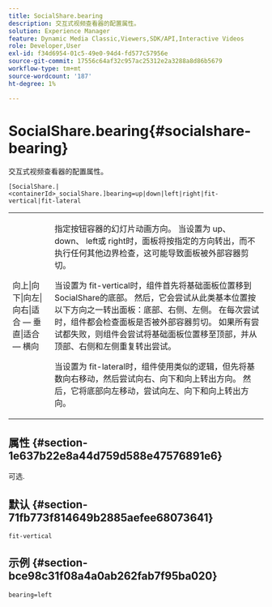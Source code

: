 ```yaml
---
title: SocialShare.bearing
description: 交互式视频查看器的配置属性。
solution: Experience Manager
feature: Dynamic Media Classic,Viewers,SDK/API,Interactive Videos
role: Developer,User
exl-id: f34d6954-01c5-49e0-94d4-fd577c57956e
source-git-commit: 17556c64af32c957ac25312e2a3288a8d86b5679
workflow-type: tm+mt
source-wordcount: '187'
ht-degree: 1%

---
```


# SocialShare.bearing{#socialshare-bearing}

交互式视频查看器的配置属性。

`[SocialShare.|<containerId>_socialShare.]bearing=up|down|left|right|fit-vertical|fit-lateral`

<table id="table_441553CD34C94A58A9D7CBF772DEDDB6"> 
 <tbody> 
  <tr> 
   <td colname="col1"> <p> <span class="codeph">向上|向下|向左|向右|适合 — 垂直|适合 — 横向</span> </p> </td> 
   <td colname="col2"> <p> 指定按钮容器的幻灯片动画方向。 当设置为<span class="codeph"> up</span>、<span class="codeph"> down</span>、<span class="codeph"> left</span>或<span class="codeph"> right</span>时，面板将按指定的方向转出，而不执行任何其他边界检查，这可能导致面板被外部容器剪切。 </p> <p>当设置为<span class="codeph"> fit-vertical</span>时，组件首先将基础面板位置移到SocialShare的底部。 然后，它会尝试从此类基本位置按以下方向之一转出面板：底部、右侧、左侧。 在每次尝试时，组件都会检查面板是否被外部容器剪切。 如果所有尝试都失败，则组件会尝试将基础面板位置移至顶部，并从顶部、右侧和左侧重复转出尝试。 </p> <p>当设置为<span class="codeph"> fit-lateral</span>时，组件使用类似的逻辑，但先将基数向右移动，然后尝试向右、向下和向上转出方向。 然后，它将底部向左移动，尝试向左、向下和向上转出方向。 </p> </td> 
  </tr> 
 </tbody> 
</table>

## 属性 {#section-1e637b22e8a44d759d588e47576891e6}

可选.

## 默认 {#section-71fb773f814649b2885aefee68073641}

`fit-vertical`

## 示例 {#section-bce98c31f08a4a0ab262fab7f95ba020}

```
bearing=left
```
